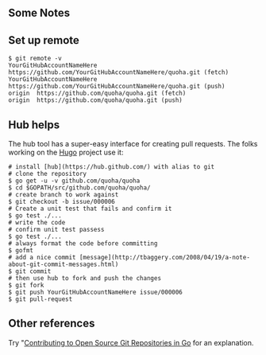 Some Notes
----------

Set up remote
-------------
```
$ git remote -v
YourGitHubAccountNameHere	https://github.com/YourGitHubAccountNameHere/quoha.git (fetch)
YourGitHubAccountNameHere	https://github.com/YourGitHubAccountNameHere/quoha.git (push)
origin	https://github.com/quoha/quoha.git (fetch)
origin	https://github.com/quoha/quoha.git (push)
```

Hub helps
---------

The hub tool has a super-easy interface for creating pull requests. The folks
working on the [Hugo](https://discuss.gohugo.io/t/hugo-development-how-to-contribute-code/2374)
project use it:

```
# install [hub](https://hub.github.com/) with alias to git
# clone the repository
$ go get -u -v github.com/quoha/quoha
$ cd $GOPATH/src/github.com/quoha/quoha/
# create branch to work against
$ git checkout -b issue/000006
# Create a unit test that fails and confirm it
$ go test ./...
# write the code
# confirm unit test passess
$ go test ./...
# always format the code before committing
$ gofmt
# add a nice commit [message](http://tbaggery.com/2008/04/19/a-note-about-git-commit-messages.html)
$ git commit
# then use hub to fork and push the changes
$ git fork
$ git push YourGitHubAccountNameHere issue/000006
$ git pull-request
```

Other references
----------------

Try "[Contributing to Open Source Git Repositories in Go](https://splice.com/blog/contributing-open-source-git-repositories-go/)
for an explanation.
